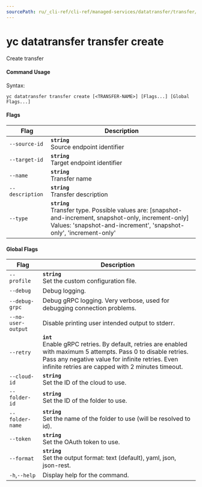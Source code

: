 ```yaml
---
sourcePath: ru/_cli-ref/cli-ref/managed-services/datatransfer/transfer/create.md
---
```

# yc datatransfer transfer create

Create transfer

#### Command Usage

Syntax: 

`yc datatransfer transfer create [<TRANSFER-NAME>] [Flags...] [Global Flags...]`

#### Flags

| Flag | Description |
|----|----|
|`--source-id`|<b>`string`</b><br/>Source endpoint identifier|
|`--target-id`|<b>`string`</b><br/>Target endpoint identifier|
|`--name`|<b>`string`</b><br/>Transfer name|
|`--description`|<b>`string`</b><br/>Transfer description|
|`--type`|<b>`string`</b><br/>Transfer type. Possible values are: [snapshot-and-increment, snapshot-only, increment-only] Values: 'snapshot-and-increment', 'snapshot-only', 'increment-only'|

#### Global Flags

| Flag | Description |
|----|----|
|`--profile`|<b>`string`</b><br/>Set the custom configuration file.|
|`--debug`|Debug logging.|
|`--debug-grpc`|Debug gRPC logging. Very verbose, used for debugging connection problems.|
|`--no-user-output`|Disable printing user intended output to stderr.|
|`--retry`|<b>`int`</b><br/>Enable gRPC retries. By default, retries are enabled with maximum 5 attempts. Pass 0 to disable retries. Pass any negative value for infinite retries. Even infinite retries are capped with 2 minutes timeout.|
|`--cloud-id`|<b>`string`</b><br/>Set the ID of the cloud to use.|
|`--folder-id`|<b>`string`</b><br/>Set the ID of the folder to use.|
|`--folder-name`|<b>`string`</b><br/>Set the name of the folder to use (will be resolved to id).|
|`--token`|<b>`string`</b><br/>Set the OAuth token to use.|
|`--format`|<b>`string`</b><br/>Set the output format: text (default), yaml, json, json-rest.|
|`-h`,`--help`|Display help for the command.|
